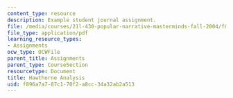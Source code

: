 ```yaml
---
content_type: resource
description: Example student journal assignment.
file: /media/courses/21l-430-popular-narrative-masterminds-fall-2004/f896a7a787c170f2a8cc34a32ab2a513_MIT21L_430F04_hawt_ana.pdf
file_type: application/pdf
learning_resource_types:
- Assignments
ocw_type: OCWFile
parent_title: Assignments
parent_type: CourseSection
resourcetype: Document
title: Hawthorne Analysis
uid: f896a7a7-87c1-70f2-a8cc-34a32ab2a513
---
```

